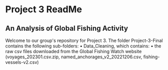 # Project 3 ReadMe
<h2> An Analysis of Global Fishing Activity </h2>
<body>
  Welcome to our group's repository for Project 3. The folder Project-3-Final contains the following sub-folders:
  • Data_Cleaning, which contains:
      • the raw csv files downloaded from the Global Fishing Watch website (voyages_202301.csv.zip, named_anchorages_v2_20221206.csv, fishing-vessels-v2.csv)
